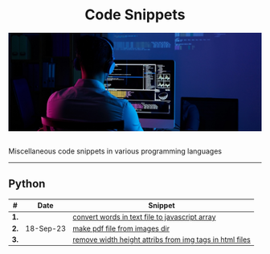 <div align="center">
  <h1>Code Snippets</h1>
  <img src="banner.jpg" align="center"/>
  <br/><br/>
</div>

Miscellaneous code snippets in various programming languages

---

## Python

| # | Date| Snippet |
| ----------- | ----------- | ----------- |
| **1.** | | [convert words in text file to javascript array](https://github.com/abeerration/Code-Snippets/tree/main/Python/convert%20words%20in%20text%20file%20to%20javascript%20array) |
| **2.** | 18-Sep-23 | [make pdf file from images dir](https://github.com/abeerration/Code-Snippets/tree/main/Python/make%20pdf%20file%20from%20images%20dir) |
| **3.** | | [remove width height attribs from img tags in html files](https://github.com/abeerration/Code-Snippets/tree/main/Python/remove%20width%20height%20attribs%20from%20img%20tags%20in%20html%20files) |

